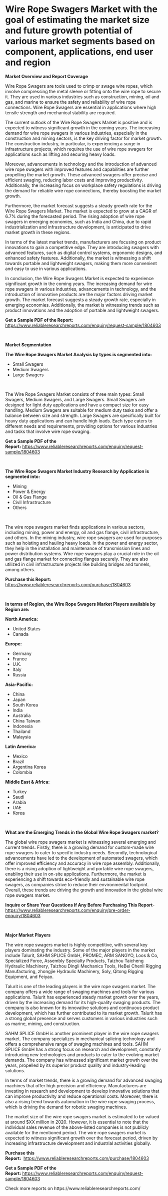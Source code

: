 <p><h1>Wire Rope Swagers Market with the goal of estimating the market size and future growth potential of various market segments based on component, applications, end user and region</h1></p><p><strong>Market Overview and Report Coverage</strong></p>
<p><p>Wire Rope Swagers are tools used to crimp or swage wire ropes, which involve compressing the metal sleeve or fitting onto the wire rope to secure it. They are used in various industries such as construction, mining, oil and gas, and marine to ensure the safety and reliability of wire rope connections. Wire Rope Swagers are essential in applications where high tensile strength and mechanical stability are required.</p><p>The current outlook of the Wire Rope Swagers Market is positive and is expected to witness significant growth in the coming years. The increasing demand for wire rope swagers in various industries, especially in the construction and mining sectors, is the key driving factor for market growth. The construction industry, in particular, is experiencing a surge in infrastructure projects, which requires the use of wire rope swagers for applications such as lifting and securing heavy loads.</p><p>Moreover, advancements in technology and the introduction of advanced wire rope swagers with improved features and capabilities are further propelling the market growth. These advanced swagers offer precise and efficient swaging, reducing labor costs and improving productivity. Additionally, the increasing focus on workplace safety regulations is driving the demand for reliable wire rope connections, thereby boosting the market growth.</p><p>Furthermore, the market forecast suggests a steady growth rate for the Wire Rope Swagers Market. The market is expected to grow at a CAGR of 6.7% during the forecasted period. The rising adoption of wire rope swagers in emerging economies, such as India and China, due to rapid industrialization and infrastructure development, is anticipated to drive market growth in these regions.</p><p>In terms of the latest market trends, manufacturers are focusing on product innovations to gain a competitive edge. They are introducing swagers with advanced features, such as digital control systems, ergonomic designs, and enhanced safety features. Additionally, the market is witnessing a shift towards portable and lightweight swagers, making them more convenient and easy to use in various applications.</p><p>In conclusion, the Wire Rope Swagers Market is expected to experience significant growth in the coming years. The increasing demand for wire rope swagers in various industries, advancements in technology, and the introduction of innovative products are the major factors driving market growth. The market forecast suggests a steady growth rate, especially in emerging economies. Additionally, the market is witnessing trends such as product innovations and the adoption of portable and lightweight swagers.</p></p>
<p><strong>Get a Sample PDF of the Report:</strong> <a href="https://www.reliableresearchreports.com/enquiry/request-sample/1804603">https://www.reliableresearchreports.com/enquiry/request-sample/1804603</a></p>
<p>&nbsp;</p>
<p><strong>Market Segmentation</strong></p>
<p><strong>The Wire Rope Swagers Market Analysis by types is segmented into:</strong></p>
<p><ul><li>Small Swagers</li><li>Medium Swagers</li><li>Large Swagers</li></ul></p>
<p>&nbsp;</p>
<p><p>The Wire Rope Swagers Market consists of three main types: Small Swagers, Medium Swagers, and Large Swagers. Small Swagers are designed for light duty applications and have a compact size for easy handling. Medium Swagers are suitable for medium duty tasks and offer a balance between size and strength. Large Swagers are specifically built for heavy duty applications and can handle high loads. Each type caters to different needs and requirements, providing options for various industries and tasks that involve wire rope swaging.</p></p>
<p><strong>Get a Sample PDF of the Report:</strong>&nbsp;<a href="https://www.reliableresearchreports.com/enquiry/request-sample/1804603">https://www.reliableresearchreports.com/enquiry/request-sample/1804603</a></p>
<p>&nbsp;</p>
<p><strong>The Wire Rope Swagers Market Industry Research by Application is segmented into:</strong></p>
<p><ul><li>Mining</li><li>Power & Energy</li><li>Oil & Gas Flange</li><li>Civil Infrastructure</li><li>Others</li></ul></p>
<p>&nbsp;</p>
<p><p>The wire rope swagers market finds applications in various sectors, including mining, power and energy, oil and gas flange, civil infrastructure, and others. In the mining industry, wire rope swagers are used for purposes such as hoisting and hauling heavy loads. In the power and energy sector, they help in the installation and maintenance of transmission lines and power distribution systems. Wire rope swagers play a crucial role in the oil and gas flange market for connecting flanges securely. They are also utilized in civil infrastructure projects like building bridges and tunnels, among others.</p></p>
<p><strong>Purchase this Report:</strong>&nbsp; <a href="https://www.reliableresearchreports.com/purchase/1804603">https://www.reliableresearchreports.com/purchase/1804603</a></p>
<p>&nbsp;</p>
<p><strong>In terms of Region, the Wire Rope Swagers Market Players available by Region are:</strong></p>
<p>
    <p> <strong> North America: </strong>
        <ul>
            <li>United States</li>
            <li>Canada</li>
        </ul>
        </p> 
    <p> <strong> Europe: </strong>
        <ul>
            <li>Germany</li>
            <li>France</li>
            <li>U.K.</li>
            <li>Italy</li>
            <li>Russia</li>
        </ul>
        </p> 
    <p> <strong> Asia-Pacific: </strong>
        <ul>
            <li>China</li>
            <li>Japan</li>
            <li>South Korea</li>
            <li>India</li>
            <li>Australia</li>
            <li>China Taiwan</li>
            <li>Indonesia</li>
            <li>Thailand</li>
            <li>Malaysia</li>
        </ul>
        </p> 
    <p> <strong> Latin America: </strong>
        <ul>
            <li>Mexico</li>
            <li>Brazil</li>
            <li>Argentina Korea</li>
            <li>Colombia</li>
        </ul>
        </p> 
    <p> <strong> Middle East & Africa: </strong>
        <ul>
            <li>Turkey</li>
            <li>Saudi</li>
            <li>Arabia</li>
            <li>UAE</li>
            <li>Korea</li>
        </ul>
    </p>
    </p>
<p>&nbsp;</p>
<p><strong>What are the Emerging Trends in the Global Wire Rope Swagers market?</strong></p>
<p><p>The global wire rope swagers market is witnessing several emerging and current trends. Firstly, there is a growing demand for custom-made wire rope swagers to cater to specific industry needs. Secondly, technological advancements have led to the development of automated swagers, which offer improved efficiency and accuracy in wire rope assembly. Additionally, there is a rising adoption of lightweight and portable wire rope swagers, enabling their use in on-site applications. Furthermore, the market is experiencing a shift towards eco-friendly and sustainable wire rope swagers, as companies strive to reduce their environmental footprint. Overall, these trends are driving the growth and innovation in the global wire rope swagers market.</p></p>
<p><strong>Inquire or Share Your Questions If Any Before Purchasing This Report</strong>- <a href="https://www.reliableresearchreports.com/enquiry/pre-order-enquiry/1804603">https://www.reliableresearchreports.com/enquiry/pre-order-enquiry/1804603</a></p>
<p>&nbsp;</p>
<p><strong>Major Market Players</strong></p>
<p><p>The wire rope swagers market is highly competitive, with several key players dominating the industry. Some of the major players in the market include Talurit, SAHM SPLICE GmbH, PROMEC, ARM SANGYO, Loos & Co, Specialized Force, Assembly Specialty Products, Taizhou Taicheng Hydraulic Machinery, Taizhou Dingli Mechanics Tools, HeBei Chenli Rigging Manufacturing, zhongjie Hydraulic Machinery, Soly, Qitong Rigging Equipment, and Feiyao.</p><p>Talurit is one of the leading players in the wire rope swagers market. The company offers a wide range of swaging machines and tools for various applications. Talurit has experienced steady market growth over the years, driven by the increasing demand for its high-quality swaging products. The company is also known for its innovative solutions and continuous product development, which has further contributed to its market growth. Talurit has a strong global presence and serves customers in various industries such as marine, mining, and construction.</p><p>SAHM SPLICE GmbH is another prominent player in the wire rope swagers market. The company specializes in mechanical splicing technology and offers a comprehensive range of swaging machines and tools. SAHM SPLICE GmbH has a strong focus on research and development, constantly introducing new technologies and products to cater to the evolving market demands. The company has witnessed significant market growth over the years, propelled by its superior product quality and industry-leading solutions.</p><p>In terms of market trends, there is a growing demand for advanced swaging machines that offer high precision and efficiency. Manufacturers are investing in research and development to develop innovative solutions that can improve productivity and reduce operational costs. Moreover, there is also a rising trend towards automation in the wire rope swaging process, which is driving the demand for robotic swaging machines.</p><p>The market size of the wire rope swagers market is estimated to be valued at around $XX million in 2020. However, it is essential to note that the individual sales revenue of the above-listed companies is not publicly available for the mentioned period. The wire rope swagers market is expected to witness significant growth over the forecast period, driven by increasing infrastructure development and industrial activities globally.</p></p>
<p><strong>Purchase this Report:</strong>&nbsp;&nbsp;<a href="https://www.reliableresearchreports.com/purchase/1804603">https://www.reliableresearchreports.com/purchase/1804603</a></p>
<p></p>
<p><strong>Get a Sample PDF of the Report:</strong>&nbsp;<a href="https://www.reliableresearchreports.com/enquiry/request-sample/1804603">https://www.reliableresearchreports.com/enquiry/request-sample/1804603</a></p>
<p>Check more reports on https://www.reliableresearchreports.com/</p>